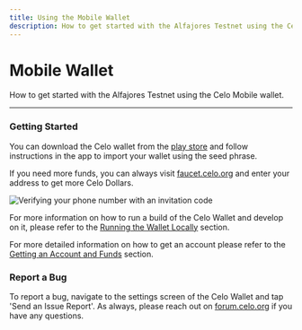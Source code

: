 ```yaml
---
title: Using the Mobile Wallet
description: How to get started with the Alfajores Testnet using the Celo Mobile wallet.
---
```


# Mobile Wallet

How to get started with the Alfajores Testnet using the Celo Mobile wallet.

---

### Getting Started

You can download the Celo wallet from the [play store](https://play.google.com/store/apps/details?id=org.celo.mobile.alfajores) and follow instructions in the app to import your wallet using the seed phrase.

If you need more funds, you can always visit [faucet.celo.org](https://faucet.celo.org) and enter your address to get more Celo Dollars.

![Verifying your phone number with an invitation code](https://storage.googleapis.com/celo-website/docs/celo-onboarding.gif)

For more information on how to run a build of the Celo Wallet and develop on it, please refer to the [Running the Wallet Locally](/wallet/mobile-wallet/run-local) section.

For more detailed information on how to get an account please refer to the [Getting an Account and Funds](/wallet/faucet-testnet) section.

### Report a Bug

To report a bug, navigate to the settings screen of the Celo Wallet and tap 'Send an Issue Report'. As always, please reach out on [forum.celo.org](https://forum.celo.org) if you have any questions.
